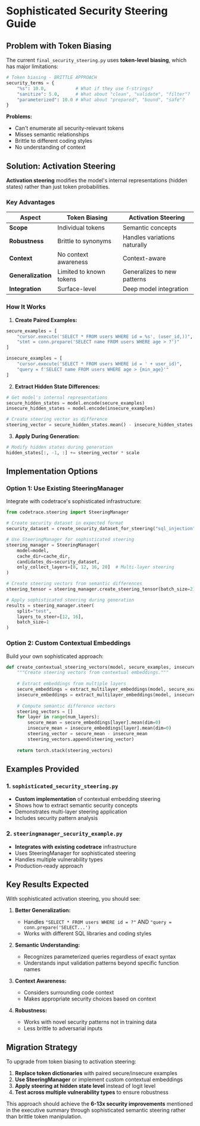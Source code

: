 # Sophisticated Security Steering Guide

## Problem with Token Biasing

The current `final_security_steering.py` uses **token-level biasing**, which has major limitations:

```python
# Token biasing - BRITTLE APPROACH
security_terms = {
    "%s": 10.0,           # What if they use f-strings?
    "sanitize": 5.0,      # What about "clean", "validate", "filter"?  
    "parameterized": 10.0 # What about "prepared", "bound", "safe"?
}
```

**Problems:**
- Can't enumerate all security-relevant tokens
- Misses semantic relationships 
- Brittle to different coding styles
- No understanding of context

## Solution: Activation Steering

**Activation steering** modifies the model's internal representations (hidden states) rather than just token probabilities.

### Key Advantages

| Aspect | Token Biasing | Activation Steering |
|--------|---------------|-------------------|
| **Scope** | Individual tokens | Semantic concepts |
| **Robustness** | Brittle to synonyms | Handles variations naturally |
| **Context** | No context awareness | Context-aware |
| **Generalization** | Limited to known tokens | Generalizes to new patterns |
| **Integration** | Surface-level | Deep model integration |

### How It Works

1. **Create Paired Examples:**
```python
secure_examples = [
    "cursor.execute('SELECT * FROM users WHERE id = %s', (user_id,))",
    "stmt = conn.prepare('SELECT name FROM users WHERE age > ?')"
]

insecure_examples = [
    "cursor.execute('SELECT * FROM users WHERE id = ' + user_id)",
    "query = f'SELECT name FROM users WHERE age > {min_age}'"
]
```

2. **Extract Hidden State Differences:**
```python
# Get model's internal representations
secure_hidden_states = model.encode(secure_examples)
insecure_hidden_states = model.encode(insecure_examples)

# Create steering vector as difference
steering_vector = secure_hidden_states.mean() - insecure_hidden_states.mean()
```

3. **Apply During Generation:**
```python
# Modify hidden states during generation
hidden_states[:, -1, :] += steering_vector * scale
```

## Implementation Options

### Option 1: Use Existing SteeringManager

Integrate with codetrace's sophisticated infrastructure:

```python
from codetrace.steering import SteeringManager

# Create security dataset in expected format
security_dataset = create_security_dataset_for_steering("sql_injection")

# Use SteeringManager for sophisticated steering
steering_manager = SteeringManager(
    model=model,
    cache_dir=cache_dir,
    candidates_ds=security_dataset,
    only_collect_layers=[8, 12, 16, 20]  # Multi-layer steering
)

# Create steering vectors from semantic differences
steering_tensor = steering_manager.create_steering_tensor(batch_size=2)

# Apply sophisticated steering during generation
results = steering_manager.steer(
    split="test",
    layers_to_steer=[12, 16],
    batch_size=1
)
```

### Option 2: Custom Contextual Embeddings

Build your own sophisticated approach:

```python
def create_contextual_steering_vectors(model, secure_examples, insecure_examples):
    """Create steering vectors from contextual embeddings."""
    
    # Extract embeddings from multiple layers
    secure_embeddings = extract_multilayer_embeddings(model, secure_examples)
    insecure_embeddings = extract_multilayer_embeddings(model, insecure_examples)
    
    # Compute semantic difference vectors
    steering_vectors = []
    for layer in range(num_layers):
        secure_mean = secure_embeddings[layer].mean(dim=0)
        insecure_mean = insecure_embeddings[layer].mean(dim=0)
        steering_vector = secure_mean - insecure_mean
        steering_vectors.append(steering_vector)
    
    return torch.stack(steering_vectors)
```

## Examples Provided

### 1. `sophisticated_security_steering.py`
- **Custom implementation** of contextual embedding steering
- Shows how to extract semantic security concepts
- Demonstrates multi-layer steering application
- Includes security pattern analysis

### 2. `steeringmanager_security_example.py`  
- **Integrates with existing codetrace** infrastructure
- Uses SteeringManager for sophisticated steering
- Handles multiple vulnerability types
- Production-ready approach

## Key Results Expected

With sophisticated activation steering, you should see:

1. **Better Generalization:**
   - Handles `"SELECT * FROM users WHERE id = ?"` AND `"query = conn.prepare('SELECT...')`
   - Works with different SQL libraries and coding styles

2. **Semantic Understanding:**
   - Recognizes parameterized queries regardless of exact syntax
   - Understands input validation patterns beyond specific function names

3. **Context Awareness:**
   - Considers surrounding code context
   - Makes appropriate security choices based on context

4. **Robustness:**
   - Works with novel security patterns not in training data
   - Less brittle to adversarial inputs

## Migration Strategy

To upgrade from token biasing to activation steering:

1. **Replace token dictionaries** with paired secure/insecure examples
2. **Use SteeringManager** or implement custom contextual embeddings  
3. **Apply steering at hidden state level** instead of logit level
4. **Test across multiple vulnerability types** to ensure robustness

This approach should achieve the **6-13x security improvements** mentioned in the executive summary through sophisticated semantic steering rather than brittle token manipulation.